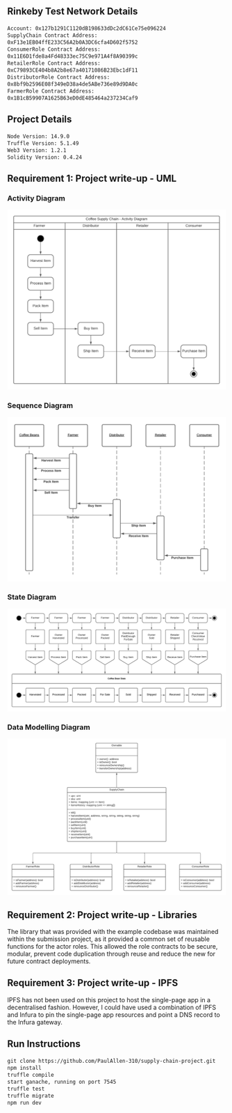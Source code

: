 ## Rinkeby Test Network Details

```
Account: 0x127b1291C1120dB198633dDc2dC61Ce75e096224
SupplyChain Contract Address: 0xF13e1EB04ffE233C56A2b0A3DC6cfa4D602f5752
ConsumerRole Contract Address: 0x11E6D1fde8a4Fd48333ec75C9e971A4f8A90399c
RetailerRole Contract Address: 0xC79893CE404b8A2b8e67a40171086B23Ebc1dF11
DistributorRole Contract Address: 0x8bf9b2596E08f349eD38a4de5ABe736e89d9DA0c
FarmerRole Contract Address: 0x1B1cB59907A1625B63eD0dE485464a237234Caf9
```

## Project Details

```
Node Version: 14.9.0
Truffle Version: 5.1.49
Web3 Version: 1.2.1
Solidity Version: 0.4.24
```

## Requirement 1: Project write-up - UML

### Activity Diagram

![Activity Diagram](design/Activity%20Diagram.png)

### Sequence Diagram

![Sequence Diagram](design/Sequence%20Diagram.png)

### State Diagram

![State Diagram](design/State%20Diagram.png)

### Data Modelling Diagram

![Data Modelling Diagram](design/Data%20Model%20Diagram.png)

## Requirement 2: Project write-up - Libraries

The library that was provided with the example codebase was maintained within the submission project, as it provided a common set of reusable functions for the actor roles. This allowed the role contracts to be secure, modular, prevent code duplication through reuse and reduce the new for future contract deployments.

## Requirement 3: Project write-up - IPFS

IPFS has not been used on this project to host the single-page app in a decentralised fashion. However, I could have used a combination of IPFS and Infura to pin the single-page app resources and point a DNS record to the Infura gateway.

## Run Instructions

```
git clone https://github.com/PaulAllen-310/supply-chain-project.git
npm install
truffle compile
start ganache, running on port 7545
truffle test
truffle migrate
npm run dev
```

